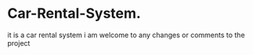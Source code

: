 # Car-Rental-System.

it is a car rental system
i am welcome to any changes or comments to the project
